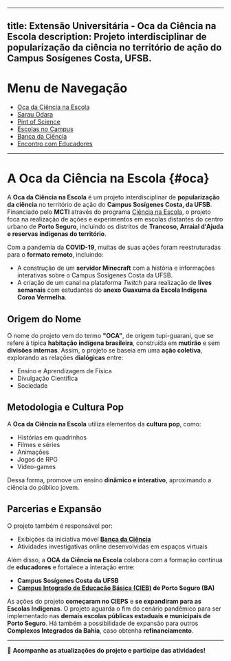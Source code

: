 
---
title: Extensão Universitária - Oca da Ciência na Escola
description: Projeto interdisciplinar de popularização da ciência no território de ação do Campus Sosígenes Costa, UFSB.
---

# Menu de Navegação

- [Oca da Ciência na Escola](/pages/extensao/extensao_oca.html)
- [Sarau Odara](/pages/extensao/extensao_sarau.html)
- [Pint of Science](/pages/extensao/extensao_pint.html)
- [Escolas no Campus](/pages/extensao/extensao_esc_campus.html)
- [Banca da Ciência](/pages/extensao/extensao_banca.html)
- [Encontro com Educadores](/pages/extensao/extensao_encontro.html)

---

# A Oca da Ciência na Escola {#oca}

A **Oca da Ciência na Escola** é um projeto interdisciplinar de **popularização da ciência** no território de ação do **Campus Sosígenes Costa, da UFSB**. Financiado pelo **MCTI** através do programa [Ciência na Escola](https://www.ciencianaescola.gov.br/app/ciencianaescola/sobreoprograma), o projeto foca na realização de ações e experimentos em escolas distantes do centro urbano de **Porto Seguro**, incluindo os distritos de **Trancoso, Arraial d'Ajuda e reservas indígenas do território**.

Com a pandemia da **COVID-19**, muitas de suas ações foram reestruturadas para o **formato remoto**, incluindo:
- A construção de um **servidor Minecraft** com a história e informações interativas sobre o Campus Sosígenes Costa da UFSB.
- A criação de um canal na plataforma *Twitch* para realização de **lives semanais** com estudantes do **anexo Guaxuma da Escola Indígena Coroa Vermelha**.

## Origem do Nome

O nome do projeto vem do termo **"OCA"**, de origem tupi-guarani, que se refere à típica **habitação indígena brasileira**, construída em **mutirão** e sem **divisões internas**. Assim, o projeto se baseia em uma **ação coletiva**, explorando as relações **dialógicas** entre:
- Ensino e Aprendizagem de Física
- Divulgação Científica
- Sociedade

## Metodologia e Cultura Pop

A **Oca da Ciência na Escola** utiliza elementos da **cultura pop**, como:
- Histórias em quadrinhos
- Filmes e séries
- Animações
- Jogos de RPG
- Video-games

Dessa forma, promove um ensino **dinâmico e interativo**, aproximando a ciência do público jovem.

## Parcerias e Expansão

O projeto também é responsável por:
- Exibições da iniciativa móvel **[Banca da Ciência](https://jornal.usp.br/universidade/acoes-para-comunidade/projeto-da-usp-ensina-ciencias-com-material-de-baixo-custo/)**
- Atividades investigativas online desenvolvidas em espaços virtuais

Além disso, a **OCA da Ciência na Escola** colabora com a formação contínua de **educadores** e fortalece a interação entre:
- **Campus Sosígenes Costa da UFSB**
- **[Campus Integrado de Educação Básica (CIEB)](http://escolas.educacao.ba.gov.br/node/12804) de Porto Seguro (BA)**

As ações do projeto **começaram no CIEPS** e **se expandiram para as Escolas Indígenas**. O projeto aguarda o fim do cenário pandêmico para ser implementado nas **demais escolas públicas estaduais e municipais de Porto Seguro**. Há também a possibilidade de expansão para outros **Complexos Integrados da Bahia**, caso obtenha **refinanciamento**.

---

📢 **Acompanhe as atualizações do projeto e participe das atividades!**
